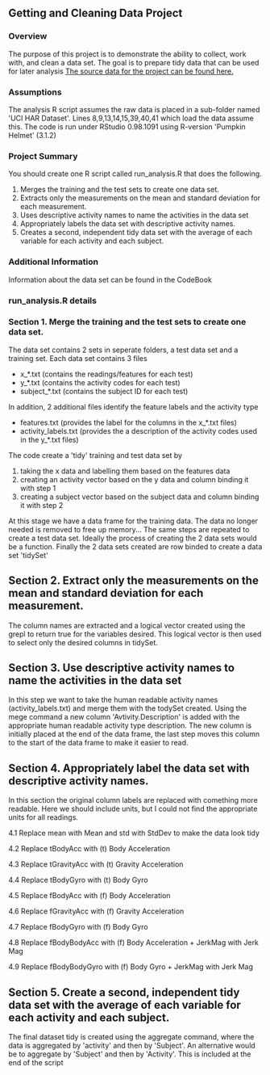 ## Getting and Cleaning Data Project
### Overview
The purpose of this project is to demonstrate the ability to collect, work with, and clean a data set. The goal is to prepare tidy data that can be used for later analysis
[The source data for the project can be found here.](https://d396qusza40orc.cloudfront.net/getdata%2Fprojectfiles%2FUCI%20HAR%20Dataset.zip)

### Assumptions
The analysis R script assumes the raw data is placed in a sub-folder named 'UCI HAR Dataset'.
Lines 8,9,13,14,15,39,40,41 which load the data assume this.
The code is run under RStudio 0.98.1091 using R-version 'Pumpkin Helmet' (3.1.2)

### Project Summary
You should create one R script called run_analysis.R that does the following. 
1. Merges the training and the test sets to create one data set.
2. Extracts only the measurements on the mean and standard deviation for each measurement. 
3. Uses descriptive activity names to name the activities in the data set
4. Appropriately labels the data set with descriptive activity names. 
5. Creates a second, independent tidy data set with the average of each variable for each activity and each subject. 

### Additional Information
Information about the data set can be found in the CodeBook

### run_analysis.R details
### Section 1. Merge the training and the test sets to create one data set.
The data set contains 2 sets in seperate folders, a test data set and a training set.
Each data set contains 3 files
- x_*.txt   		(contains the readings/features for each test)
- y_*.txt			(contains the activity codes for each test)
- subject_*.txt		(contains the subject ID for each test)

In addition, 2 additional files identify the feature labels and the activity type
- features.txt			(provides the label for the columns in the x_*.txt files)
- activity_labels.txt	(provides the a description of the activity codes used in the y_*.txt files)

The code create a 'tidy' training and test data set by
1. taking the x data and labelling them based on the features data
2. creating an activity vector based on the y data and column binding it with step 1
3. creating a subject vector based on the subject data and column binding it with step 2

At this stage we have a data frame for the training data.
The data no longer needed is removed to free up memory...
The same steps are repeated to create a test data set. Ideally the process of creating the 2 data sets 
would be a function.
Finally the 2 data sets created are row binded to create a data set 'tidySet'

## Section 2. Extract only the measurements on the mean and standard deviation for each measurement. 
The column names are extracted and a logical vector created using the grepl to return true for the variables desired.
This logical vector is then used to select only the desired columns in tidySet.

## Section 3. Use descriptive activity names to name the activities in the data set
In this step we want to take the human readable activity names (activity_labels.txt) 
and merge them with the todySet created. Using the mege command a new column 'Avtivity.Description' is
added with the appropriate human readable activity type description.
The new column is initially placed at the end of the data frame, the last step moves this column to the start of the 
data frame to make it easier to read.

## Section 4. Appropriately label the data set with descriptive activity names.
In this section the original column labels are replaced with comething more readable.
Here we should include units, but I could not find the appropriate units for all readings.

4.1 Replace mean with Mean and std with StdDev to make the data look tidy

4.2 Replace tBodyAcc with (t) Body Acceleration

4.3 Replace tGravityAcc with (t) Gravity Acceleration

4.4 Replace tBodyGyro with (t) Body Gyro

4.5 Replace fBodyAcc with (f) Body Acceleration

4.6 Replace fGravityAcc with (f) Gravity Acceleration

4.7 Replace fBodyGyro with (f) Body Gyro

4.8 Replace fBodyBodyAcc with (f) Body Acceleration + JerkMag with Jerk Mag
 
4.9 Replace fBodyBodyGyro with (f) Body Gyro + JerkMag with Jerk Mag
 


## Section 5. Create a second, independent tidy data set with the average of each variable for each activity and each subject. 
The final dataset tidy is created using the aggregate command, where the data is aggregated by 'activity' and then by 'Subject'.
An alternative would be to aggregate by 'Subject' and then by 'Activity'. This is included at the end of the script

